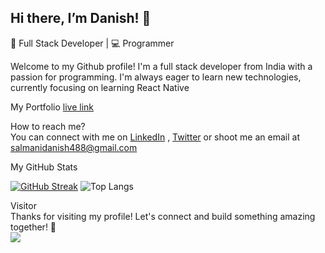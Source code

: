 ## Hi there, I’m Danish! 👋

🤖 Full Stack Developer | 💻 Programmer  

Welcome to my Github profile! I'm a full stack developer from India with a passion for programming. I'm always eager to learn new technologies, currently focusing on learning React Native    

My Portfolio [live link](https://danishsalmani.vercel.app/)
    
How to reach me?  
You can connect with me on [LinkedIn](https://www.linkedin.com/in/mohammed-danish-salmani-ab2586258/) , [Twitter](https://x.com/itzzdanish) or shoot me an email at salmanidanish488@gmail.com   

My GitHub Stats  

[![GitHub Streak](https://streak-stats.demolab.com/?user=itzdanishsalmani)](https://git.io/streak-stats)
![Top Langs](https://github-readme-stats.vercel.app/api/top-langs/?username=itzdanishsalmani&theme=dark&layout=compact)

Visitor  
Thanks for visiting my profile! Let's connect and build something amazing together! 🙌  
![](https://komarev.com/ghpvc/?username=itzdanishsalmani&color=blue)
